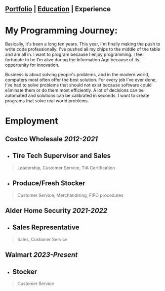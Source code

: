 ## [Portfolio](https://skovranek.github.io/) | [Education](https://skovranek.github.io//education.html) | Experience

# My Programming Journey:
Basically, it's been a long ten years. This year, I'm finally making the push to write code professionally. I've pushed all my chips to the middle of the table and am all in. I want to program because I enjoy programming. I feel fortunate to be I'm alive during the Information Age because of its' opportunity for innovation.

Business is about solving people's problems, and in the modern world, computers most often offer the best solution. For every job I've ever done, I've had to solve problems that should not exist because software could eliminate them or do them most efficiently. A lot of decisions can be automated and solutions can be calibrated in seconds. I want to create programs that solve real world problems. 

# Employment
## Costco Wholesale _2012-2021_
- ## Tire Tech Supervisor and Sales
> Leadership, Customer Service, TIA Certification
- ## Produce/Fresh Stocker
> Customer Service, Merchandising, FIFO procedures

## Alder Home Security _2021-2022_
- ## Sales Representative
> Sales, Customer Service

## Walmart _2023-Present_
- ## Stocker
> Customer Service

